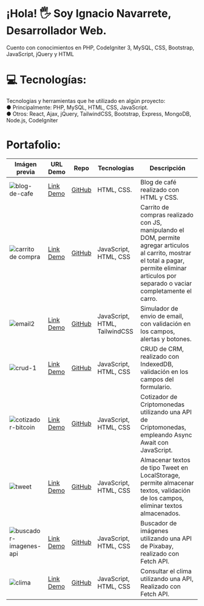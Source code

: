 # ¡Hola! 🖐 Soy Ignacio Navarrete, Desarrollador Web.<br>
Cuento con conocimientos en PHP, CodeIgniter 3, MySQL, CSS, Bootstrap, JavaScript, jQuery y HTML

# 💻 Tecnologías:
Tecnologias y herramientas que he utilizado en algún proyecto: <br>
● Principalmente: PHP, MySQL, HTML, CSS, JavaScript. <br>
● Otros: React, Ajax, jQuery, TailwindCSS, Bootstrap, Express, MongoDB, Node.js, CodeIgniter <br>

# Portafolio:

| Imágen previa                                                                                                                    | URL Demo                                                                         | Repo                                                                      | Tecnologías                    | Descripción                                       |
| -------------------------------------------------------------------------------------------------------------------------------- | -------------------------------------------------------------------------------- | ------------------------------------------------------------------------- | ------------------------------ |-------------------------------------------------- |
| ![blog-de-cafe](https://user-images.githubusercontent.com/108555863/195238387-b2df752b-0343-4cd9-9c17-8d18649d8c7f.png)          | <a href="https://ignavarrete.github.io/py-blog-html-css/index.html">Link Demo</a> | <a href="https://github.com/ignavarrete/py-blog-html-css">GitHub</a>       | HTML, CSS.                     | Blog de café realizado con HTML y CSS.            |
| ![carrito de compra](https://user-images.githubusercontent.com/108555863/195251415-63edf8df-49fe-40a6-87c8-1311eb6d23d3.png)     | <a href="https://ignavarrete.github.io/py-carrito/">Link Demo</a>                 | <a href="https://github.com/ignavarrete/py-carrito">GitHub</a>             | JavaScript, HTML, CSS          | Carrito de compras realizado con JS, manipulando el DOM, permite agregar articulos al carrito, mostrar el total a pagar, permite eliminar articulos por separado o vaciar completamente el carro. |
| ![email2](https://user-images.githubusercontent.com/108555863/195662521-1c613e90-33f4-443d-aedc-44da595c57c6.png)                | <a href="https://ignavarrete.github.io/py-email2/">Link Demo</a>                  | <a href="https://github.com/ignavarrete/py-email2">GitHub</a>              | JavaScript, HTML, TailwindCSS  | Simulador de envio de email, con validación en los campos, alertas y botones. |
| ![crud-1](https://user-images.githubusercontent.com/108555863/195247716-19a7b8ee-f22b-485b-93a5-f44cba081f42.gif)                | <a href="https://ignavarrete.github.io/py-AdministrarUsuarios/">Link Demo</a>     | <a href="https://github.com/ignavarrete/py-AdministrarUsuarios">GitHub</a> | JavaScript, HTML, CSS          | CRUD de CRM, realizado con IndexedDB, validación en los campos del formulario. |
| ![cotizador-bitcoin](https://user-images.githubusercontent.com/108555863/195241887-4a8f034c-bd8d-4abf-8c20-4a3c294f749e.png)     | <a href="https://ignavarrete.github.io/py-API-Criptomonedas/">Link Demo</a>       | <a href="https://github.com/ignavarrete/py-API-Criptomonedas">GitHub</a>   | JavaScript, HTML, CSS          | Cotizador de Criptomonedas utilizando una API de Criptomonedas, empleando Async Await con JavaScript. |
| ![tweet](https://user-images.githubusercontent.com/108555863/195248728-59add277-364e-44e7-9914-0076aa0141da.png)                 | <a href="https://ignavarrete.github.io/py-Tweet-LocalStorage/">Link Demo</a>      | <a href="https://github.com/ignavarrete/py-Tweet-LocalStorage">GitHub</a>  | JavaScript, HTML, CSS          | Almacenar textos de tipo Tweet en LocalStorage, permite almacenar textos, validación de los campos, eliminar textos almacenados. |
| ![buscador-imagenes-api](https://user-images.githubusercontent.com/108555863/195243699-435b5c7f-433b-413a-9a2f-8bcf7a1d50b4.png) | <a href="https://ignavarrete.github.io/py-API-Imagenes/">Link Demo</a>            | <a href="https://github.com/ignavarrete/py-API-Imagenes">GitHub</a>        | JavaScript, HTML, CSS          | Buscador de imágenes utilizando una API de Pixabay, realizado con Fetch API. |
| ![clima](https://user-images.githubusercontent.com/108555863/195244326-be1a0dad-4099-4069-b648-b0280089268e.png)                 | <a href="https://ignavarrete.github.io/py-API-Clima/">Link Demo</a>               | <a href="https://github.com/ignavarrete/py-API-Clima">GitHub</a>           | JavaScript, HTML, CSS          | Consultar el clima utilizando una API, Realizado con Fetch API. |


